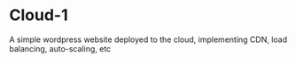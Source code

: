 # Cloud-1
A simple wordpress website deployed to the cloud, implementing CDN, load balancing, auto-scaling, etc
